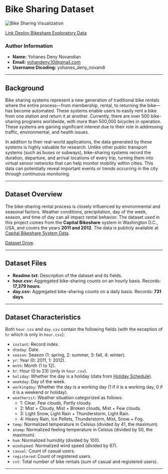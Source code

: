 # Bike Sharing Dataset 
![Bike Sharing Visualization](visualisasi.gif)

[Link Deploy Bikeshare Exploratory Data](https://analysisbike.streamlit.app/)

### Author Information
- **Name:** Yohanes Deny Novandian
- **Email:** yohandeny.10@gmail.com
- **Username Dicoding:** yohanes_deny_novandi

---

## Background

Bike sharing systems represent a new generation of traditional bike rentals where the entire process—from membership, rental, to returning the bike—has become automated. These systems enable users to easily rent a bike from one station and return it at another. Currently, there are over 500 bike-sharing programs worldwide, with more than 500,000 bicycles in operation. These systems are gaining significant interest due to their role in addressing traffic, environmental, and health issues.

In addition to their real-world applications, the data generated by these systems is highly valuable for research. Unlike other public transport systems (such as buses or subways), bike-sharing systems record the duration, departure, and arrival locations of every trip, turning them into virtual sensor networks that can help monitor mobility within cities. This data can potentially reveal important events or trends occurring in the city through continuous monitoring.

---

## Dataset Overview

The bike-sharing rental process is closely influenced by environmental and seasonal factors. Weather conditions, precipitation, day of the week, season, and time of day can all impact rental behavior. The dataset used in this project comes from the **Capital Bikeshare** system in Washington D.C., USA, and covers the years **2011 and 2012**. The data is publicly available at [Capital Bikeshare System Data](https://capitalbikeshare.com/system-data). 

 [Dataset Drive](https://drive.google.com/file/d/1RaBmV6Q6FYWU4HWZs80Suqd7KQC34diQ/view).


---

## Dataset Files

- **Readme.txt:** Description of the dataset and its fields.
- **hour.csv:** Aggregated bike-sharing counts on an hourly basis. Records: **17,379 hours**.
- **day.csv:** Aggregated bike-sharing counts on a daily basis. Records: **731 days**.

---

## Dataset Characteristics

Both `hour.csv` and `day.csv` contain the following fields (with the exception of `hr` which is only in `hour.csv`):

- `instant`: Record index.
- `dteday`: Date.
- `season`: Season (1: spring, 2: summer, 3: fall, 4: winter).
- `yr`: Year (0: 2011, 1: 2012).
- `mnth`: Month (1 to 12).
- `hr`: Hour (0 to 23) (only in `hour.csv`).
- `holiday`: Whether the day is a holiday (data from [Holiday Schedule](http://dchr.dc.gov/page/holiday-schedule)).
- `weekday`: Day of the week.
- `workingday`: Whether the day is a working day (1 if it is a working day, 0 if it is a weekend or holiday).
- `weathersit`: Weather situation categorized as follows:
  - 1: Clear, Few clouds, Partly cloudy.
  - 2: Mist + Cloudy, Mist + Broken clouds, Mist + Few clouds.
  - 3: Light Snow, Light Rain + Thunderstorm, Light Rain.
  - 4: Heavy Rain, Ice Pellets, Thunderstorm, Mist, Snow + Fog.
- `temp`: Normalized temperature in Celsius (divided by 41, the maximum).
- `atemp`: Normalized feeling temperature in Celsius (divided by 50, the maximum).
- `hum`: Normalized humidity (divided by 100).
- `windspeed`: Normalized wind speed (divided by 67).
- `casual`: Count of casual users.
- `registered`: Count of registered users.
- `cnt`: Total number of bike rentals (sum of casual and registered users).

---

